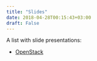 ```yaml
---
title: "Slides"
date: 2018-04-28T00:15:43+03:00
draft: False
---
```

A list with slide presentations:

* [OpenStack](http://openstack-slides.mateimicu.com)

